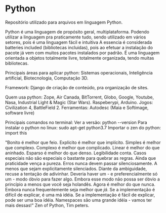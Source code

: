 # Python
Repositório utilizado para arquivos em linguagem Python.

Python é uma linguagem de propósito geral, multiplataforma. Podendo utilizar a linguagem pra praticamente tudo, sendo utilizado em vários setores, pois é uma linguagem fácil e intuitiva
A essencia é considerada batteries included (bibliotecas incluidas), pois ao efetuar a instalação do pacote já vem com muitos pacotes instalados por padrão.
É uma linguagem orientada a objetos totalmente livre, totalmente organizada, tendo muitas bibliotecas.

Principais áreas para aplicar python: Sistemas operacionais, Inteligência artificial, Biotecnologia, Computação 3D.

Framework: Django de criação de conteúdo, pra organização de sites.

Quem usa python: Zope, Air Canada, BitTorrent, Globo, Google, Youtube, Nasa, Industrial Light & Magic (Star Wars). Raspeberypi, Arduino.
Jogos: Civilization 4, BattleField 2.
Ferramentas: Autodesc (Maia e Softimage, software livre)

Principais comandos no terminal:
Ver a versão: python --version
Para instalar o python no linux: sudo apt-get python3.7
Importar o zen do python: import this

"Bonito é melhor que feio.
Explícito é melhor que implícito.
Simples é melhor que complexo.
Complexo é melhor que complicado.
Linear é melhor do que aninhado.
Esparso é melhor do que denso.
Legibilidade conta.
Casos especiais não são especiais o bastante para quebrar as regras.
Ainda que praticidade vença a pureza.
Erros nunca devem passar silenciosamente.
A menos que sejam explicitamente silenciados.
Diante da ambiguidade, recuse a tentação de adivinhar.
Deveria haver um - e preferencialmente só um - modo óbvio para fazer algo.
Embora esse modo não possa ser óbvio a princípio a menos que você seja holandês.
Agora é melhor do que nunca.
Embora nunca frequentemente seja melhor que *já*.
Se a implementação é difícil de explicar, é uma má idéia.
Se a implementação é fácil de explicar, pode ser uma boa idéia.
Namespaces são uma grande idéia - vamos ter mais dessas!"
Zen of Python, Tim peters.